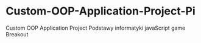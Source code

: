 # Custom-OOP-Application-Project-Pi
Custom OOP Application Project Podstawy informatyki javaScript game Breakout
